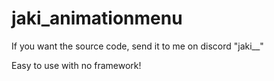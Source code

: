 # jaki_animationmenu

If you want the source code, send it to me on discord "jaki__"

Easy to use with no framework!
